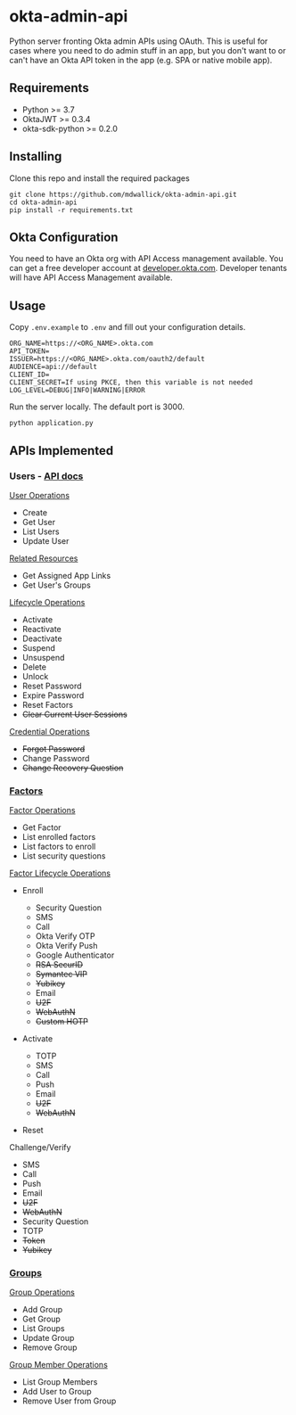 # okta-admin-api

Python server fronting Okta admin APIs using OAuth. This is useful for
cases where you need to do admin stuff in an app, but you don't want to
or can't have an Okta API token in the app (e.g. SPA or native mobile app).

## Requirements

* Python >= 3.7
* OktaJWT >= 0.3.4
* okta-sdk-python >= 0.2.0

## Installing

Clone this repo and install the required packages

```shell
git clone https://github.com/mdwallick/okta-admin-api.git
cd okta-admin-api
pip install -r requirements.txt
```

## Okta Configuration

You need to have an Okta org with API Access management available. You can
get a free developer account at [developer.okta.com](https://developer.okta.com).
Developer tenants will have API Access Management available.

## Usage

Copy `.env.example` to `.env` and fill out your configuration details.

```shell
ORG_NAME=https://<ORG_NAME>.okta.com
API_TOKEN=
ISSUER=https://<ORG_NAME>.okta.com/oauth2/default
AUDIENCE=api://default
CLIENT_ID=
CLIENT_SECRET=If using PKCE, then this variable is not needed
LOG_LEVEL=DEBUG|INFO|WARNING|ERROR
```

Run the server locally. The default port is 3000.

```shell
python application.py
```

## APIs Implemented

### Users - [API docs](https://developer.okta.com/docs/reference/api/users/)

[User Operations](https://developer.okta.com/docs/reference/api/users/#user-operations)

* Create
* Get User
* List Users
* Update User

[Related Resources](https://developer.okta.com/docs/reference/api/users/#related-resources)

* Get Assigned App Links
* Get User's Groups

[Lifecycle Operations](https://developer.okta.com/docs/reference/api/users/#lifecycle-operations)

* Activate
* Reactivate
* Deactivate
* Suspend
* Unsuspend
* Delete
* Unlock
* Reset Password
* Expire Password
* Reset Factors
* ~~Clear Current User Sessions~~

[Credential Operations](https://developer.okta.com/docs/reference/api/users/#credential-operations)

* ~~Forgot Password~~
* Change Password
* ~~Change Recovery Question~~

### [Factors](https://developer.okta.com/docs/reference/api/factors/)

[Factor Operations](https://developer.okta.com/docs/reference/api/factors/#factor-operations)

* Get Factor
* List enrolled factors
* List factors to enroll
* List security questions

[Factor Lifecycle Operations](https://developer.okta.com/docs/reference/api/factors/#factor-lifecycle-operations)

* Enroll

  * Security Question
  * SMS
  * Call
  * Okta Verify OTP
  * Okta Verify Push
  * Google Authenticator
  * ~~RSA SecurID~~
  * ~~Symantec VIP~~
  * ~~Yubikey~~
  * Email
  * ~~U2F~~
  * ~~WebAuthN~~
  * ~~Custom HOTP~~

* Activate

  * TOTP
  * SMS
  * Call
  * Push
  * Email
  * ~~U2F~~
  * ~~WebAuthN~~

* Reset

Challenge/Verify

* SMS
* Call
* Push
* Email
* ~~U2F~~
* ~~WebAuthN~~
* Security Question
* TOTP
* ~~Token~~
* ~~Yubikey~~

### [Groups](https://developer.okta.com/docs/reference/api/groups/)

[Group Operations](https://developer.okta.com/docs/reference/api/groups/#group-operations)

* Add Group
* Get Group
* List Groups
* Update Group
* Remove Group

[Group Member Operations](https://developer.okta.com/docs/reference/api/groups/#group-member-operations)

* List Group Members
* Add User to Group
* Remove User from Group
